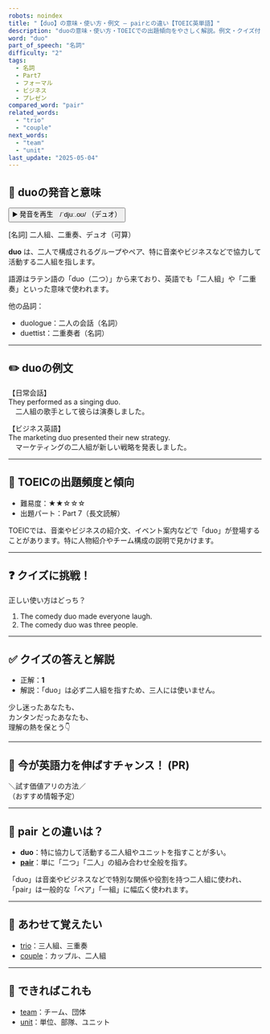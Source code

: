 ```yaml
---
robots: noindex
title: "【duo】の意味・使い方・例文 ― pairとの違い【TOEIC英単語】"
description: "duoの意味・使い方・TOEICでの出題傾向をやさしく解説。例文・クイズ付きでpairとの違いもわかりやすく学べます。"
word: "duo"
part_of_speech: "名詞"
difficulty: "2"
tags:
  - 名詞
  - Part7
  - フォーマル
  - ビジネス
  - プレゼン
compared_word: "pair"
related_words:
  - "trio"
  - "couple"
next_words:
  - "team"
  - "unit"
last_update: "2025-05-04"
---
```


## 🔰 duoの発音と意味

<button class="play-audio" onclick="playTTS('duo')">
  <span class="play-audio-main">
    ▶️ 発音を再生　/ˈdjuː.oʊ/
  </span>
  <span class="play-audio-sub">
    （デュオ）
  </span>
</button>

[名詞] 二人組、二重奏、デュオ（可算）

**duo** は、二人で構成されるグループやペア、特に音楽やビジネスなどで協力して活動する二人組を指します。

語源はラテン語の「duo（二つ）」から来ており、英語でも「二人組」や「二重奏」といった意味で使われます。

他の品詞：  
- duologue：二人の会話（名詞）
- duettist：二重奏者（名詞）

---

## ✏️ duoの例文

【日常会話】  
They performed as a singing duo.  
　二人組の歌手として彼らは演奏しました。

【ビジネス英語】  
The marketing duo presented their new strategy.  
　マーケティングの二人組が新しい戦略を発表しました。

---

## 🎯 TOEICの出題頻度と傾向

- 難易度：★★☆☆☆
- 出題パート：Part 7（長文読解）

TOEICでは、音楽やビジネスの紹介文、イベント案内などで「duo」が登場することがあります。特に人物紹介やチーム構成の説明で見かけます。

---

## ❓ クイズに挑戦！

正しい使い方はどっち？

1. The comedy duo made everyone laugh.  
2. The comedy duo was three people.

---

## ✅ クイズの答えと解説

- 正解：**1**
- 解説：「duo」は必ず二人組を指すため、三人には使いません。

少し迷ったあなたも、  
カンタンだったあなたも、  
理解の熱を保とう👇️

---

## 🚀 今が英語力を伸ばすチャンス！ (PR)

<div class="info-center">
＼試す価値アリの方法／<br>  
（おすすめ情報予定）
</div>

---

## 🤔  pair との違いは？

- **duo**：特に協力して活動する二人組やユニットを指すことが多い。
- **[pair](/word/pair)**：単に「二つ」「二人」の組み合わせ全般を指す。

「duo」は音楽やビジネスなどで特別な関係や役割を持つ二人組に使われ、「pair」は一般的な「ペア」「一組」に幅広く使われます。

---

## 🧩 あわせて覚えたい

- [trio](/word/trio)：三人組、三重奏
- [couple](/word/couple)：カップル、二人組

---

## 📖 できればこれも

- [team](/word/team)：チーム、団体
- [unit](/word/unit)：単位、部隊、ユニット

<!-- cvid: aid46_bid19 -->
